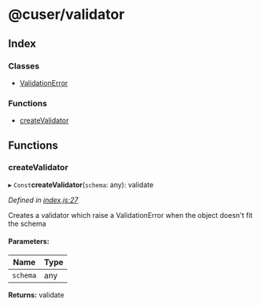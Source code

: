 # @cuser/validator

## Index

### Classes

* [ValidationError](docs/classes/validationerror.md)

### Functions

* [createValidator](docs/globals.md#createvalidator)

## Functions

### createValidator

▸ `Const`**createValidator**(`schema`: any): validate

*Defined in [index.js:27](https://github.com/rubeniskov/cuser/blob/61e448a/packages/validator/index.js#L27)*

Creates a validator which raise a ValidationError when the object doesn't fit the schema

#### Parameters:

Name | Type |
------ | ------ |
`schema` | any |

**Returns:** validate
